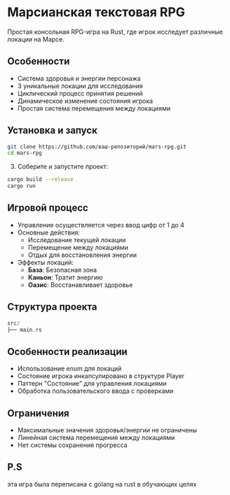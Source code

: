 
# Марсианская текстовая RPG

Простая консольная RPG-игра на Rust, где игрок исследует различные локации на Марсе.

## Особенности
- Система здоровья и энергии персонажа
- 3 уникальные локации для исследования
- Циклический процесс принятия решений
- Динамическое изменение состояния игрока
- Простая система перемещения между локациями

## Установка и запуск

```bash
git clone https://github.com/ваш-репозиторий/mars-rpg.git
cd mars-rpg
```
3. Соберите и запустите проект:
```bash
cargo build --release
cargo run
```

## Игровой процесс
- Управление осуществляется через ввод цифр от 1 до 4
- Основные действия:
  - Исследование текущей локации
  - Перемещение между локациями
  - Отдых для восстановления энергии
- Эффекты локаций:
  - **База**: Безопасная зона
  - **Каньон**: Тратит энергию
  - **Оазис**: Восстанавливает здоровье

## Структура проекта
```rust
src/
├── main.rs  
```

## Особенности реализации
- Использование enum для локаций
- Состояние игрока инкапсулировано в структуре Player
- Паттерн "Состояние" для управления локациями
- Обработка пользовательского ввода с проверками


## Ограничения
- Максимальные значения здоровья/энергии не ограничены
- Линейная система перемещения между локациями
- Нет системы сохранения прогресса

## P.S
эта игра была переписана с golang на rust в обучающих целях 
